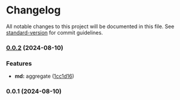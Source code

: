 # Changelog

All notable changes to this project will be documented in this file. See [standard-version](https://github.com/conventional-changelog/standard-version) for commit guidelines.

### [0.0.2](https://github.com/snomiao/glob-flow/compare/v0.0.1...v0.0.2) (2024-08-10)


### Features

* **md:** aggregate ([1cc1d16](https://github.com/snomiao/glob-flow/commit/1cc1d1689a32e23d16ed5c41f0a282efb4618d0e))

### 0.0.1 (2024-08-10)
